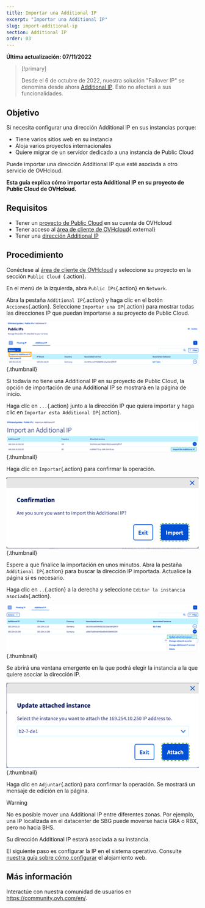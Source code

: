 ```yaml
---
title: Importar una Additional IP
excerpt: "Importar una Additional IP"
slug: import-additional-ip
section: Additional IP
order: 03
---
```


**Última actualización: 07/11/2022**

> [!primary]
>
> Desde el 6 de octubre de 2022, nuestra solución "Failover IP" se denomina desde ahora [Additional IP](https://www.ovhcloud.com/es/network/additional-ip/). Esto no afectará a sus funcionalidades.
>

## Objetivo

Si necesita configurar una dirección Additional IP en sus instancias porque:

- Tiene varios sitios web en su instancia 
- Aloja varios proyectos internacionales
- Quiere migrar de un servidor dedicado a una instancia de Public Cloud

Puede importar una dirección Additional IP que esté asociada a otro servicio de OVHcloud.

**Esta guía explica cómo importar esta Additional IP en su proyecto de Public Cloud de OVHcloud.**

## Requisitos

- Tener un [proyecto de Public Cloud](https://www.ovhcloud.com/es/public-cloud/) en su cuenta de OVHcloud
- Tener acceso al [área de cliente de OVHcloud](https://ca.ovh.com/auth/?action=gotomanager&from=https://www.ovh.com/world/&ovhSubsidiary=ws){.external}
- Tener una [dirección Additional IP](https://www.ovhcloud.com/es/bare-metal/ip/)

## Procedimiento

Conéctese al [área de cliente de OVHcloud](https://ca.ovh.com/auth/?action=gotomanager&from=https://www.ovh.com/world/&ovhSubsidiary=ws) y seleccione su proyecto en la sección `Public Cloud `{.action}.

En el menú de la izquierda, abra `Public IPs`{.action} en `Network`.

Abra la pestaña `Additional IP`{.action} y haga clic en el botón `Acciones`{.action}. Seleccione `Importar una IP`{.action} para mostrar todas las direcciones IP que puedan importarse a su proyecto de Public Cloud.

![Sección IP](images/import22_01.png){.thumbnail}

Si todavía no tiene una Additional IP en su proyecto de Public Cloud, la opción de importación de una Additional IP se mostrará en la página de inicio.

Haga clic en `...`{.action} junto a la dirección IP que quiera importar y haga clic en `Importar esta Additional IP`{.action}.

![Importación IP](images/import22_02.png){.thumbnail}

Haga clic en `Importar`{.action} para confirmar la operación.

![Importación confirmada](images/import22_03.png){.thumbnail}

Espere a que finalice la importación en unos minutos. Abra la pestaña `Additional IP`{.action} para buscar la dirección IP importada. Actualice la página si es necesario.

Haga clic en `..`{.action} a la derecha y seleccione `Editar la instancia asociada`{.action}.

![Importación IP](images/import22_04.png){.thumbnail}

Se abrirá una ventana emergente en la que podrá elegir la instancia a la que quiere asociar la dirección IP.

![Importación IP](images/import22_05.png){.thumbnail}

Haga clic en `Adjuntar`{.action} para confirmar la operación. Se mostrará un mensaje de edición en la página.

> [!warning]
>
> No es posible mover una Additional IP entre diferentes zonas. Por ejemplo, una IP localizada en el datacenter de SBG puede moverse hacia GRA o RBX, pero no hacia BHS.
>

Su dirección Additional IP estará asociada a su instancia.

El siguiente paso es configurar la IP en el sistema operativo. Consulte [nuestra guía sobre cómo configurar](https://docs.ovh.com/us/es/publiccloud/network-services/configure-additional-ip/) el alojamiento web.

## Más información

Interactúe con nuestra comunidad de usuarios en <https://community.ovh.com/en/>.
